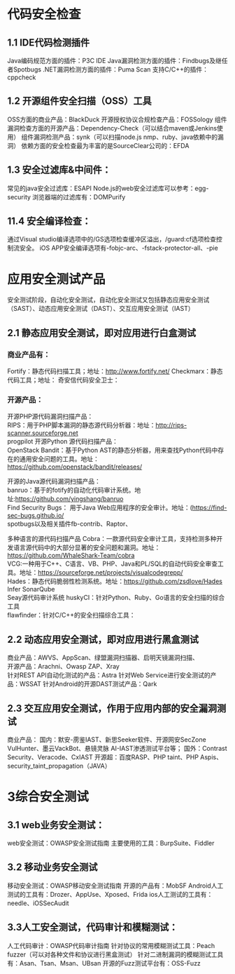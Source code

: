 # 代码安全检查
## 1.1 IDE代码检测插件  
Java编码规范方面的插件：P3C IDE
Java漏洞检测方面的插件：Findbugs及继任者Spotbugs
.NET漏洞检测方面的插件：Puma Scan
支持C/C++的插件：cppcheck

## 1.2 开源组件安全扫描（OSS）工具  
OSS方面的商业产品：BlackDuck
开源授权协议合规检查产品：FOSSology
组件漏洞检查方面的开源产品：Dependency-Check（可以结合maven或Jenkins使用）
组件漏洞检测产品：synk（可以扫描node.js nmp、ruby、java依赖中的漏洞）
依赖方面的安全检查最为丰富的是SourceClear公司的：EFDA

## 1.3 安全过滤库&中间件：
常见的java安全过滤库：ESAPI
Node.js的web安全过滤库可以参考：egg-security
浏览器端的过滤库有：DOMPurify

## 11.4 安全编译检查：
通过Visual studio编译选项中的/GS选项检查缓冲区溢出，/guard:cf选项检查控制流安全。
iOS APP安全编译选项有-fobjc-arc、-fstack-protector-all、-pie

# 应用安全测试产品
安全测试阶段，自动化安全测试，自动化安全测试又包括静态应用安全测试（SAST）、动态应用安全测试（DAST）、交互应用安全测试（IAST）  
## 2.1 静态应用安全测试，即对应用进行白盒测试    
### 商业产品有：
Fortify：静态代码扫描工具；地址：http://www.fortify.net/
Checkmarx：静态代码工具；地址：
奇安信代码安全卫士：  
### 开源产品：  
开源PHP源代码漏洞扫描产品：  
RIPS：用于PHP脚本漏洞的静态源代码分析器：地址：http://rips-scanner.sourceforge.net   
progpilot 
开源Python 源代码扫描产品：  
OpenStack Bandit：基于Python AST的静态分析器，用来查找Python代码中存在的通用安全问题的工具。地址：https://github.com/openstack/bandit/releases/   

开源的Java源代码漏洞扫描产品：  
banruo：基于的fotify的自动化代码审计系统。地址:https://github.com/yingshang/banruo   
Find Security Bugs： 用于Java Web应用程序的安全审计。地址：(https://find-sec-bugs.github.io/  
spotbugs以及相关插件fb-contrib、Raptor、

多种语言的源代码扫描产品
Cobra：一款源代码安全审计工具，支持检测多种开发语言源代码中的大部分显著的安全问题和漏洞。地址：https://github.com/WhaleShark-Team/cobra      
VCG:一种用于C++、C语言、VB、PHP、Java和PL/SQL的自动代码安全审查工具。地址：https://sourceforge.net/projects/visualcodegrepp/   
Hades：静态代码脆弱性检测系统。地址：https://github.com/zsdlove/Hades 
Infer
SonarQube  
Seay源代码审计系统
huskyCI：针对Python、Ruby、Go语言的安全扫描的综合工具     
flawfinder：针对C/C++的安全扫描综合工具：     


## 2.2 动态应用安全测试，即对应用进行黑盒测试   
商业产品：AWVS、AppScan、绿盟漏洞扫描器、启明天镜漏洞扫描、   
开源产品：Arachni、Owasp ZAP、Xray  
针对REST API自动化测试的产品：Astra
针对Web Service进行安全测试的产品：WSSAT
针对Android的开源DAST测试产品：Qark

## 2.3 交互应用安全测试，作用于应用内部的安全漏洞测试   
商业产品：
国内：默安-雳鉴IAST、新思Seeker软件、开源网安SecZone VulHunter、墨云VackBot、悬镜灵脉 AI-IAST渗透测试平台等；
国外：Contrast Security、Veracode、CxIAST
开源超：百度RASP、PHP taint、PHP Aspis、security_taint_propagation（JAVA）

# 3综合安全测试
## 3.1 web业务安全测试：
web安全测试：OWASP安全测试指南
主要使用的工具：BurpSuite、Fiddler
## 3.2 移动业务安全测试
移动安全测试：OWASP移动安全测试指南
开源的产品有：MobSF
Android人工测试的工具有：Drozer、AppUse、Xposed、Frida
ios人工测试的工具有：needle、iOSSecAudit

## 3.3人工安全测试，代码审计和模糊测试：
人工代码审计：OWASP代码审计指南
针对协议的常用模糊测试工具：Peach fuzzer（可以对各种文件和协议进行黑盒测试）
针对二进制漏洞的模糊测试工具有：Asan、Tsan、Msan、UBsan
开源的Fuzz测试平台有：OSS-Fuzz
